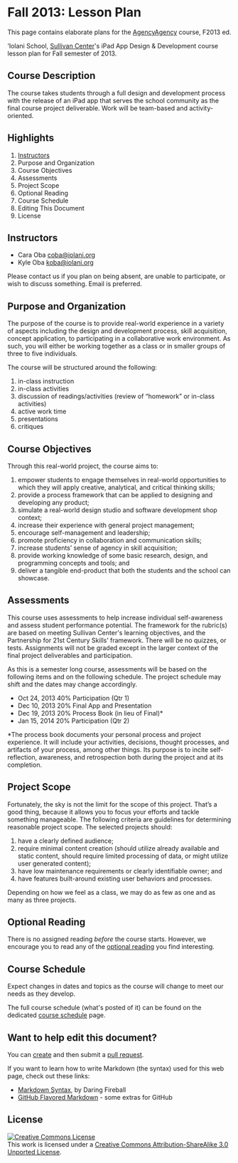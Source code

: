 Fall 2013: Lesson Plan
==================

This page contains elaborate plans for the [AgencyAgency](http://agencyagency.cc) course, F2013 ed.

‘Iolani School, [Sullivan Center](http://www.iolani.org/about/sullivan-center)'s iPad App Design &amp; Development course lesson plan for Fall semester of 2013.

## Course Description

The course takes students through a full design and development process with the release of an iPad app that serves the school community as the final course project deliverable. Work will be team-based and activity-oriented.

## Highlights

1. [Instructors](#instructors)
2. Purpose and Organization
3. Course Objectives
4. Assessments
5. Project Scope
6. Optional Reading
7. Course Schedule
8. Editing This Document
9. License

## Instructors

* Cara Oba coba@iolani.org
* Kyle Oba koba@iolani.org

Please contact us if you plan on being absent, are unable to participate, or wish to discuss something. Email is preferred.

## Purpose and Organization

The purpose of the course is to provide real-world experience in a variety of aspects including the design and development process, skill acquisition, concept application, to participating in a collaborative work environment. As such, you will either be working together as a class or in smaller groups of three to five individuals.

The course will be structured around the following:

1. in-class instruction
2. in-class activities
3. discussion of readings/activities (review of “homework” or in-class activities)
4. active work time
5. presentations
6. critiques

## Course Objectives

Through this real-world project, the course aims to:

1. empower students to engage themselves in real-world opportunities to which they will apply creative, analytical, and critical thinking skills;
2. provide a process framework that can be applied to designing and developing any product;
3. simulate a real-world design studio and software development shop context;
4. increase their experience with general project management;
5. encourage self-management and leadership;
6. promote proficiency in collaboration and communication skills;
7. increase students’ sense of agency in skill acquisition;
8. provide working knowledge of some basic research, design, and programming concepts and tools; and
9. deliver a tangible end-product that both the students and the school can showcase.

## Assessments

This course uses assessments to help increase individual self-awareness and assess student performance potential. The framework for the rubric(s) are based on meeting Sullivan Center's learning objectives, and the Partnership for 21st Century Skills’ framework. There will be no quizzes, or tests. Assignments will not be graded except in the larger context of the final project deliverables and participation. 

As this is a semester long course, assessments will be based on the following items and on the following schedule. The project schedule may shift and the dates may change accordingly.

* Oct 24, 2013  40% Participation (Qtr 1)
* Dec 10, 2013  20% Final App and Presentation
* Dec 19, 2013  20% Process Book (in lieu of Final)*
* Jan 15, 2014  20% Participation (Qtr 2)

*The process book documents your personal process and project experience. It will include your activities, decisions, thought processes, and artifacts of your process, among other things. Its purpose is to incite self-reflection, awareness, and retrospection both during the project and at its completion.

## Project Scope

Fortunately, the sky is not the limit for the scope of this project. That’s a good thing, because it allows you to focus your efforts and tackle something manageable. The following criteria are guidelines for determining reasonable project scope. The selected projects should:

1. have a clearly defined audience;
2. require minimal content creation (should utilize already available and static content, should require limited processing of data, or might utilize user generated content);
3. have low maintenance requirements or clearly identifiable owner; and
4. have features built-around existing user behaviors and processes.

Depending on how we feel as a class, we may do as few as one and as many as three projects. 

## Optional Reading

There is no assigned reading *before* the course starts. However, we encourage you to read any of the [optional reading](https://github.com/AgencyAgency/Fall2013LessonPlan/blob/master/OPTIONAL_READING.md) you find interesting.

## Course Schedule

Expect changes in dates and topics as the course will change to meet our needs as they develop.

The full course schedule (what's posted of it) can be found on the dedicated [course schedule](https://github.com/AgencyAgency/Fall2013LessonPlan/blob/master/COURSE_SCHEDULE.md) page.

## Want to help edit this document?

You can [create](https://help.github.com/articles/creating-a-pull-request) and then submit a [pull request](https://help.github.com/articles/using-pull-requests).

If you want to learn how to write Markdown (the syntax) used for this web page, check out these links:
* [Markdown Syntax](http://daringfireball.net/projects/markdown/syntax), by Daring Fireball
* [GitHub Flavored Markdown](https://help.github.com/articles/github-flavored-markdown) - some extras for GitHub

## License

<a rel="license" href="http://creativecommons.org/licenses/by-sa/3.0/"><img alt="Creative Commons License" style="border-width:0" src="http://i.creativecommons.org/l/by-sa/3.0/88x31.png" /></a><br />This work is licensed under a <a rel="license" href="http://creativecommons.org/licenses/by-sa/3.0/">Creative Commons Attribution-ShareAlike 3.0 Unported License</a>.